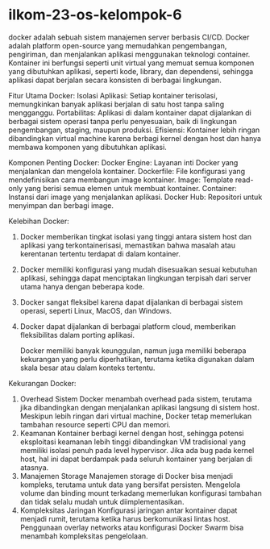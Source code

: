 # ilkom-23-os-kelompok-6
docker adalah sebuah sistem manajemen server berbasis CI/CD. 
Docker adalah platform open-source yang memudahkan pengembangan, pengiriman, dan menjalankan aplikasi menggunakan teknologi container. Kontainer ini berfungsi seperti unit virtual yang memuat semua komponen yang dibutuhkan aplikasi, seperti kode, library, dan dependensi, sehingga aplikasi dapat berjalan secara konsisten di berbagai lingkungan.

Fitur Utama Docker:
Isolasi Aplikasi: Setiap kontainer terisolasi, memungkinkan banyak aplikasi berjalan di satu host tanpa saling mengganggu.
Portabilitas: Aplikasi di dalam kontainer dapat dijalankan di berbagai sistem operasi tanpa perlu penyesuaian, baik di lingkungan pengembangan, staging, maupun produksi.
Efisiensi: Kontainer lebih ringan dibandingkan virtual machine karena berbagi kernel dengan host dan hanya membawa komponen yang dibutuhkan aplikasi.

Komponen Penting Docker:
Docker Engine: Layanan inti Docker yang menjalankan dan mengelola kontainer.
Dockerfile: File konfigurasi yang mendefinisikan cara membangun image kontainer.
Image: Template read-only yang berisi semua elemen untuk membuat kontainer.
Container: Instansi dari image yang menjalankan aplikasi.
Docker Hub: Repositori untuk menyimpan dan berbagi image.

Kelebihan Docker:
1. Docker memberikan tingkat isolasi yang tinggi antara sistem host dan aplikasi yang terkontainerisasi, memastikan bahwa masalah atau kerentanan tertentu terdapat di dalam kontainer.
2. Docker memiliki konfigurasi yang mudah disesuaikan sesuai kebutuhan aplikasi, sehingga dapat menciptakan lingkungan terpisah dari server utama hanya dengan beberapa kode.
3. Docker sangat fleksibel karena dapat dijalankan di berbagai sistem operasi, seperti Linux, MacOS, dan Windows.
4. Docker dapat dijalankan di berbagai platform cloud, memberikan fleksibilitas dalam porting aplikasi.

   Docker memiliki banyak keunggulan, namun juga memiliki beberapa kekurangan yang perlu diperhatikan, terutama ketika digunakan dalam skala besar atau dalam konteks tertentu.
   
Kekurangan Docker:
1. Overhead Sistem
Docker menambah overhead pada sistem, terutama jika dibandingkan dengan menjalankan aplikasi langsung di sistem host. Meskipun lebih ringan dari virtual machine, Docker tetap memerlukan tambahan resource seperti CPU dan memori.
2. Keamanan
Kontainer berbagi kernel dengan host, sehingga potensi eksploitasi keamanan lebih tinggi dibandingkan VM tradisional yang memiliki isolasi penuh pada level hypervisor. Jika ada bug pada kernel host, hal ini dapat berdampak pada seluruh kontainer yang berjalan di atasnya.
3. Manajemen Storage
Manajemen storage di Docker bisa menjadi kompleks, terutama untuk data yang bersifat persisten. Mengelola volume dan binding mount terkadang memerlukan konfigurasi tambahan dan tidak selalu mudah untuk diimplementasikan.
4. Kompleksitas Jaringan
Konfigurasi jaringan antar kontainer dapat menjadi rumit, terutama ketika harus berkomunikasi lintas host. Penggunaan overlay networks atau konfigurasi Docker Swarm bisa menambah kompleksitas pengelolaan.
